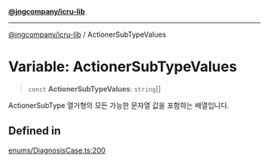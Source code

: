 [**@jngcompany/icru-lib**](../README.md)

***

[@jngcompany/icru-lib](../globals.md) / ActionerSubTypeValues

# Variable: ActionerSubTypeValues

> `const` **ActionerSubTypeValues**: `string`[]

ActionerSubType 열거형의 모든 가능한 문자열 값을 포함하는 배열입니다.

## Defined in

[enums/DiagnosisCase.ts:200](https://github.com/jngcompany/icru-lib/blob/463893065235bd00666c18bdf483558e3b5f75c6/src/enums/DiagnosisCase.ts#L200)
